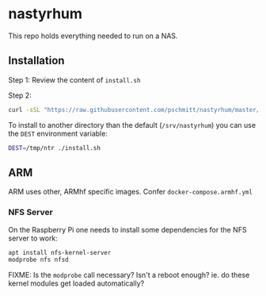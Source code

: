 # nastyrhum

This repo holds everything needed to run on a NAS.

## Installation

Step 1: Review the content of `install.sh`

Step 2:

```bash
curl -sSL "https://raw.githubusercontent.com/pschmitt/nastyrhum/master/install.sh" | sudo bash
```

To install to another directory than the default (`/srv/nastyrhum`) you can use
the `DEST` environment variable:

```bash
DEST=/tmp/ntr ./install.sh
```

## ARM

ARM uses other, ARMhf specific images. Confer `docker-compose.armhf.yml`

### NFS Server

On the Raspberry Pi one needs to install some dependencies for the NFS server to
work:

```bash
apt install nfs-kernel-server
modprobe nfs nfsd
```

FIXME: Is the `modprobe` call necessary? Isn't a reboot enough? ie. do these
kernel modules get loaded automatically?
